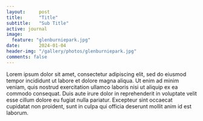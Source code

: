 ```yaml
---
layout:     post
title:      "Title"
subtitle:   "Sub Title"
active: journal
image:
  feature: "glenburniepark.jpg"
date:       2024-01-04
header-img: "/gallery/photos/glenburniepark.jpg"
comments: false
---
```


Lorem ipsum dolor sit amet, consectetur adipiscing elit, sed do eiusmod tempor incididunt ut labore et dolore magna aliqua. Ut enim ad minim veniam, quis nostrud exercitation ullamco laboris nisi ut aliquip ex ea commodo consequat. Duis aute irure dolor in reprehenderit in voluptate velit esse cillum dolore eu fugiat nulla pariatur. Excepteur sint occaecat cupidatat non proident, sunt in culpa qui officia deserunt mollit anim id est laborum.

